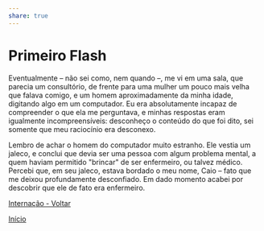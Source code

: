 ```yaml
---  
share: true  
---  
```

# Primeiro Flash  
  
Eventualmente – não sei como, nem quando –, me vi em uma sala, que parecia um consultório, de frente para uma mulher um pouco mais velha que falava comigo, e um homem aproximadamente da minha idade, digitando algo em um computador. Eu era absolutamente incapaz de compreender o que ela me perguntava, e minhas respostas eram igualmente incompreensíveis: desconheço o conteúdo do que foi dito, sei somente que meu raciocínio era desconexo.   
  
Lembro de achar o homem do computador muito estranho. Ele vestia um jaleco, e conclui que devia ser uma pessoa com algum problema mental, a quem haviam permitido "brincar" de ser enfermeiro, ou talvez médico. Percebi que, em seu jaleco, estava bordado o meu nome, Caio – fato que me deixou profundamente desconfiado. Em dado momento acabei por descobrir que ele de fato era enfermeiro.  
  
[Internação - Voltar](Internação)  
  
[Início](Início)  
